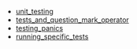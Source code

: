 - [unit_testing](unit_testing/README.md)
- [tests_and_question_mark_operator](tests_and_question_mark_operator/README.md)
- [testing_panics](testing_panics/README.md)
- [running_specific_tests](running_specific_tests/README.md)